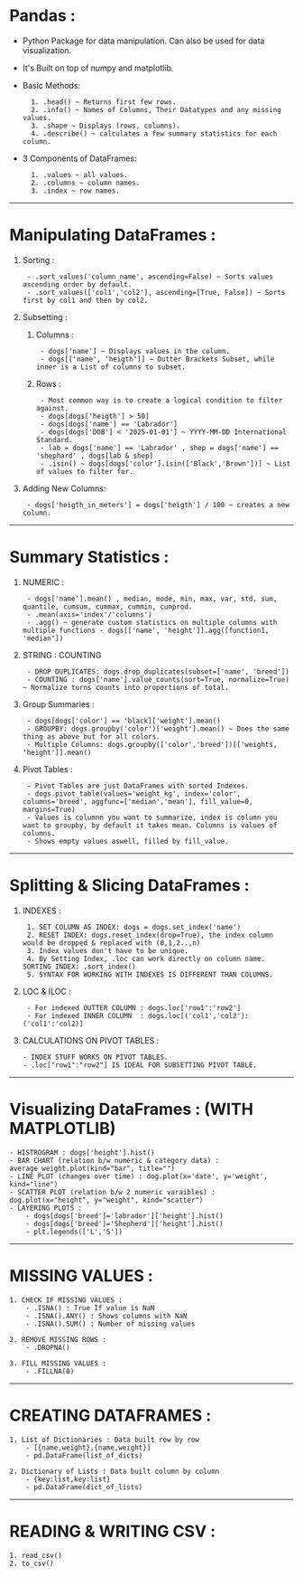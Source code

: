 # Pandas : 

- Python Package for data manipulation. Can also be used for data visualization.
- It's Built on top of numpy and matplotlib.
- Basic Methods:

		1. .head() ~ Returns first few rows.
		2. .info() ~ Names of Columns, Their Datatypes and any missing values.
		3. .shape ~ Displays (rows, columns).
		4. .describe() ~ calculates a few summary statistics for each column.

- 3 Components of DataFrames:

		1. .values ~ all values.
		2. .columns ~ column names.
		3. .index ~ row names.

---

# Manipulating DataFrames :

1. Sorting :
	
		- .sort_values('column_name', ascending=False) ~ Sorts values ascending order by default.
		- .sort_values(['col1','col2'], ascending=[True, False]) ~ Sorts first by col1 and then by col2.
		 

2. Subsetting :

	1. Columns :

			- dogs['name'] ~ Displays values in the column.
			- dogs[['name', 'heigth']] ~ Outter Brackets Subset, while inner is a List of columns to subset.

	2. Rows :

			- Most common way is to create a logical condition to filter against.
			- dogs[dogs['heigth'] > 50] 
			- dogs[dogs['name'] == 'Labrador']
			- dogs[dogs['DOB'] < '2025-01-01'] ~ YYYY-MM-DD International Standard.
			- lab = dogs['name'] == 'Labrador' , shep = dogs['name'] == 'shephard' , dogs[lab & shep]
			- .isin() ~ dogs[dogs['color'].isin(['Black','Brown'])] ~ List of values to filter for.
		

3. Adding New Columns:

		- dogs['heigth_in_meters'] = dogs['heigth'] / 100 ~ creates a new column.


---

# Summary Statistics :
	
1. NUMERIC :

		- dogs['name'].mean() , median, mode, min, max, var, std, sum, quantile, cumsum, cummax, cummin, cumprod.	
		- .mean(axis='index'/'columns')
		- .agg() ~ generate custom statistics on multiple columns with multiple functions - dogs[['name', 'height']].agg([function1, 'median']) 
		
2. STRING : COUNTING

		- DROP DUPLICATES: dogs.drop_duplicates(subset=['name', 'breed'])
		- COUNTING : dogs['name'].value_counts(sort=True, normalize=True) ~ Normalize turns counts into proportions of total.
		
3. Group Summaries :
		
		- dogs[dogs['color'] == 'black]['weight'].mean()
		- GROUPBY: dogs.groupby('color')['weight'].mean() ~ Does the same thing as above but for all colors.
		- Multiple Columns: dogs.groupby(['color','breed'])[['weights, 'height']].mean()

4. Pivot Tables :
	
		- Pivot Tables are just DataFrames with sorted Indexes.
		- dogs.pivot_table(values='weight_kg', index='color', columns='breed', aggfunc=['median','mean'], fill_value=0, margins=True)
		- Values is columnn you want to summarize, index is column you want to groupby, by default it takes mean. Columns is values of columns.
		- Shows empty values aswell, filled by fill_value.

---

# Splitting & Slicing DataFrames :

1. INDEXES :

		1. SET COLUMN AS INDEX: dogs = dogs.set_index('name')
		2. RESET INDEX: dogs.reset_index(drop=True), the index column would be dropped & replaced with (0,1,2..,n)
		3. Index values don't have to be unique.
		4. By Setting Index, .loc can work directly on column name. SORTING INDEX: .sort_index()		
		5. SYNTAX FOR WORKING WITH INDEXES IS DIFFERENT THAN COLUMNS.


2. LOC & ILOC :
		
		- For indexed OUTTER COLUMN : dogs.loc['row1':'row2']
		- For indexed INNER COLUMN  : dogs.loc[('col1','col2'):('col1':'col2)]


3.  CALCULATIONS ON PIVOT TABLES :

		- INDEX STUFF WORKS ON PIVOT TABLES.
		- .loc["row1":"row2"] IS IDEAL FOR SUBSETTING PIVOT TABLE.


---

# Visualizing DataFrames : (WITH MATPLOTLIB)

	- HISTROGRAM : dogs['height'].hist()
	- BAR CHART (relation b/w numeric & category data) : average_weight.plot(kind="bar", title="")
	- LINE PLOT (changes over time) : dog.plot(x='date', y='weight', kind="line")
	- SCATTER PLOT (relation b/w 2 numeric varaibles) : dog.plot(x="height", y="weight", kind="scatter")
	- LAYERING PLOTS : 
		- dogs[dogs['breed']='labrador']['height'].hist()
		- dogs[dogs['breed']='Shepherd']['height'].hist()
		- plt.legends(['L','S'])	
---

# MISSING VALUES :
	1. CHECK IF MISSING VALUES :
		- .ISNA() : True If value is NaN
		- .ISNA().ANY() : Shows columns with NaN
		- .ISNA().SUM() : Number of missing values

	2. REMOVE MISSING ROWS :
		- .DROPNA()

	3. FILL MISSING VALUES :
		- .FILLNA(0)
---

# CREATING DATAFRAMES :

	1. List of Dictionaries : Data built row by row
		- [{name,weight},{name,weight}]
		- pd.DataFrame(list_of_dicts)

	2. Dictionary of Lists : Data built column by column
		- {key:list,key:list}
		- pd.DataFrame(dict_of_lists)
	

---

# READING & WRITING CSV :

	1. read_csv()
	2. to_csv()
































































